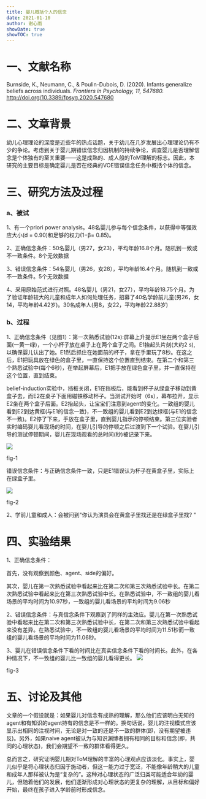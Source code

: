 ```yaml
---
title: 婴儿概括个人的信念
date: 2021-01-10
author: 谢心雨
showDate: true
showTOC: true
---
```


# 一、文献名称

Burnside, K., Neumann, C., & Poulin-Dubois, D. (2020). Infants generalize beliefs across individuals. *Frontiers in Psychology, 11, 547680.* http://doi.org/10.3389/fpsyg.2020.547680 

# 二、文章背景

​		幼儿心理理论的深度是近些年的热点话题，关于幼儿在几岁发展出心理理论仍有不少的争论。考虑到关于婴儿期错误信念归因机制的持续争论，调查婴儿是否理解信念是个体独有的至关重要——这是成熟的、成人般的ToM理解的标志。因此，本研究的主要目标是确定婴儿是否在经典的VOE错误信念任务中概括个体的信念。

# 三、研究方法及过程

### a、被试

1、有一个priori power analysis。48名婴儿参与每个信念条件，以获得中等强效应大小(d = 0.90)和足够的权力(1−β= 0.85)。

2、正确信念条件：50名婴儿（男27，女23），平均年龄16.8个月。随机到一致或不一致条件。8个无效数据

3、错误信念条件：54名婴儿（男26，女28），平均年龄16.4个月。随机到一致或不一致条件。5个无效数据

4、采用原始范式进行对照。48名婴儿（男21，女27），平均年龄18.75个月。为了验证年龄较大的儿童和成年人如何处理任务，招募了40名学龄前儿童(男26，女14，平均年龄4.42岁)。30名成年人(男8，女22，平均年龄22.88岁)

### b、过程

​		1、正确信念条件（见图1）：第一次熟悉试验(12s):屏幕上升提示E1坐在两个盒子后面(一黄一绿)，一个小杯子放在桌子上在两个盒子之间。E1抬起头片刻(大约2 s),以确保婴儿认出了她。E1然后抓住在她面前的杯子，拿在手里玩了8秒。在这之后，E1把玩具放在绿色的盒子里，一直保持这个位置直到结束。在第二个和第三个熟悉试验中(每个6秒)，在举起屏幕后，E1把手放在绿色盒子里，并一直保持在这个位置，直到结束。

​		belief-induction实验中，挡板关闭，E1在挡板后，能看到杯子从绿盒子移动到黄盒子去，而E2在桌子下面用磁铁移动杯子。当测试开始时（6s），幕布拉开，显示E2坐在两个盒子后面。E2抬起头，让宝宝们注意到agent的变化。一致组的婴儿看到E2到达黄框(与E1的信念一致)，不一致组的婴儿看到E2到达绿框(与E1的信念不一致)。E2停了下来，手放在盒子里，直到婴儿指示的停顿结束。第三位实验者实时编码婴儿看现场的时间，在婴儿引导的停顿之后过渡到下一个试验。在婴儿引导的测试停顿期间，婴儿在现场观看的总时间(秒)被记录下来。

![](https://github.com/Sapere-Aude-Group/sapere-aude/blob/main/content/read/xiexinyu/Supporting_Information/2021-01-10-XXY1-Fig-1.png)

fig-1

错误信念条件：与正确信念条件一致，只是E1错误认为杯子在黄盒子里，实际上在绿盒子里。

![](https://github.com/Sapere-Aude-Group/sapere-aude/blob/main/content/read/xiexinyu/Supporting_Information/2021-01-10-XXY1-Fig-2.png)

fig-2

​	2、学前儿童和成人：会被问到"你认为演员会在黄盒子里找还是在绿盒子里找? "

# 四、实验结果

1、正确信念条件：

首先，没有观察到颜色、agent、side的偏好。

其次，婴儿在第一次熟悉试验中看起来比在第二次和第三次熟悉试验中长。在第二次熟悉试验中看起来比在第三次熟悉试验中长。在熟悉试验中，不一致组的婴儿看场景的平均时间为10.97秒，一致组的婴儿看场景的平均时间为9.06秒

2、错误信念条件：与真信念条件下观察到了同样的主效应。婴儿在第一次熟悉试验中看起来比在第二次和第三次熟悉试验中长，在第二次和第三次熟悉试验中看起来没有差异。在熟悉试验中，不一致组的婴儿看场景的平均时间为11.51秒而一致组的婴儿看场景的平均时间为11.06秒。

3、婴儿在错误信念条件下看的时间比在真实信念条件下看的时间长。此外，在各种情况下，不一致组的婴儿比一致组的婴儿看得更长。
![](https://github.com/Sapere-Aude-Group/sapere-aude/blob/main/content/read/xiexinyu/Supporting_Information/2021-01-10-XXY1-Fig-3.png)

fig-3

# 五、讨论及其他

文章的一个假设就是：如果婴儿对信念有成熟的理解，那么他们应该明白无知的agent和有知识的agent持有的信念是不一样的。换句话说，婴儿的注视模式应该显示出相同的注视时间，无论是对一致的还是不一致的群体(即，没有期望被违反)。另外，如果naive agent被认为与知识渊博者拥有相同的目标和信念(即，共同的心理状态)，我们会期望不一致的群体看得更久。

总而言之，研究证明婴儿期对ToM理解的丰富的心理观点应该淡化。事实上，婴儿似乎是将心理状态归因于施动者，但这一能力过于宽泛，不能像年龄稍大的儿童和成年人那样被认为是“复杂的”。这种对心理状态的广泛归类可能适合年幼的婴儿，但随着他们的发展，他们逐渐形成对心理状态的更复杂的理解，从目标和偏好开始，最终在孩子进入学龄前时形成信念。





